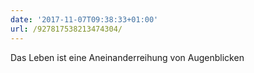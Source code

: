 ```yaml
---
date: '2017-11-07T09:38:33+01:00'
url: /927817538213474304/
---
```

Das Leben ist eine Aneinanderreihung von Augenblicken
